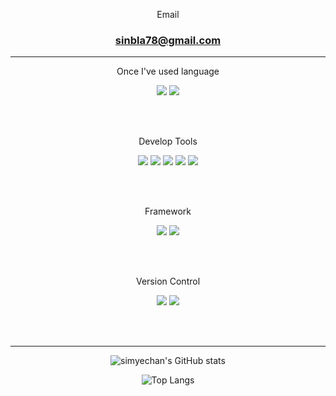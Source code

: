<div align="center"> 
<p>Email</p>

### sinbla78@gmail.com

***

<p>Once I've used language</p>

<img src="https://img.shields.io/badge/Java-007396?style=flat-square&logo=Java&logoColor=white"/>

<img src="https://img.shields.io/badge/C-A8B9CC?style=flat-square&logo=C&logoColor=white"/>


<br/><br/>

<p>Develop Tools</p>

<img src="https://img.shields.io/badge/IntelliJ IDEA-000000?style=for-the-badge&logo=IntelliJ IDEA&logoColor=white">

<img src="https://img.shields.io/badge/Eclipse IDE-2C2255?style=for-the-badge&logo=Eclipse IDE&logoColor=white">

<img src="https://img.shields.io/badge/Visual Studio Code-007ACC?style=for-the-badge&logo=Visual Studio Code&logoColor=white">

<img src="https://img.shields.io/badge/Visual Studio-5C2D91?style=for-the-badge&logo=Visual Studio&logoColor=white">

<img src="https://img.shields.io/badge/MySQL-4479A1?style=flat-square&logo=MySQL&logoColor=white"/>


<br/><br/>

<p>Framework</p>

<img src="https://img.shields.io/badge/Spring Boot-6DB33F?style=flat-square&logo=Spring Boot&logoColor=white"/>

<img src="https://img.shields.io/badge/Spring Security-6DB33F?style=flat-square&logo=Spring Security&logoColor=white"/>

<br/><br/>

<p>Version Control</p>

<img src="https://img.shields.io/badge/GitHub-181717?style=for-the-badge&logo=GitHub&logoColor=white">

<img src="https://img.shields.io/badge/GitKraken-179287?style=for-the-badge&logo=GitKraken&logoColor=white">

<br/><br/>

***

![simyechan's GitHub stats](https://github-readme-stats.vercel.app/api?username=sinbla78&theme=omni&show_icons=true)

![Top Langs](https://github-readme-stats.vercel.app/api/top-langs/?username=sinbla78&layout=compact&theme=omni)

</div>
